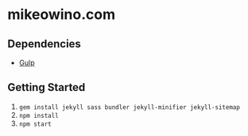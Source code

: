 # mikeowino.com

## Dependencies

- [Gulp](https://gulpjs.com/)


## Getting Started

1.  `gem install jekyll sass bundler jekyll-minifier jekyll-sitemap`
2.  `npm install`
3.  `npm start`
